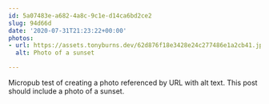 ```yaml
---
id: 5a07483e-a682-4a8c-9c1e-d14ca6bd2ce2
slug: 94d66d
date: '2020-07-31T21:23:22+00:00'
photos:
- url: https://assets.tonyburns.dev/62d876f18e3428e24c277486e1a2cb41.jpg
  alt: Photo of a sunset

---
```


Micropub test of creating a photo referenced by URL with alt text. This post should include a photo of a sunset.
